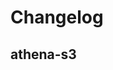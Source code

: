 # Changelog

## athena-s3
<!-- To add a new entry write: -->
<!-- ### version / full date -->
<!-- * [Update/Bug fix] message that describes the changes that you apply -->